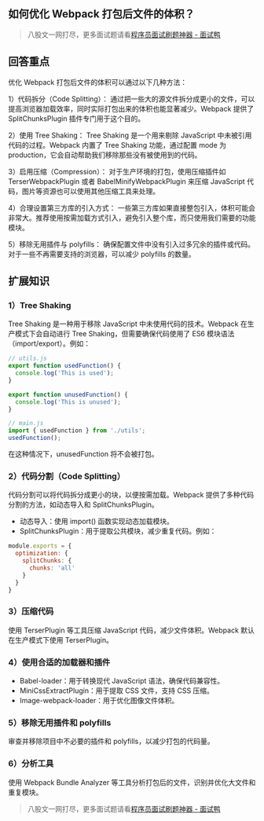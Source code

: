 ## 如何优化 Webpack 打包后文件的体积？
> 八股文一网打尽，更多面试题请看[程序员面试刷题神器 - 面试鸭](https://www.mianshiya.com/)

## 回答重点

优化 Webpack 打包后文件的体积可以通过以下几种方法：

1）代码拆分（Code Splitting）： 通过把一些大的源文件拆分成更小的文件，可以提高浏览器加载效率，同时实际打包出来的体积也能显著减少。Webpack 提供了 SplitChunksPlugin 插件专门用于这个目的。

2）使用 Tree Shaking： Tree Shaking 是一个用来剔除 JavaScript 中未被引用代码的过程。Webpack 内置了 Tree Shaking 功能，通过配置 mode 为 production，它会自动帮助我们移除那些没有被使用到的代码。

3）启用压缩（Compression）： 对于生产环境的打包，使用压缩插件如 TerserWebpackPlugin 或者 BabelMinifyWebpackPlugin 来压缩 JavaScript 代码，图片等资源也可以使用其他压缩工具来处理。

4）合理设置第三方库的引入方式： 一些第三方库如果直接整包引入，体积可能会非常大。推荐使用按需加载方式引入，避免引入整个库，而只使用我们需要的功能模块。

5）移除无用插件与 polyfills： 确保配置文件中没有引入过多冗余的插件或代码。对于一些不再需要支持的浏览器，可以减少 polyfills 的数量。


## 扩展知识

### 1）Tree Shaking

Tree Shaking 是一种用于移除 JavaScript 中未使用代码的技术。Webpack 在生产模式下会自动进行 Tree Shaking，但需要确保代码使用了 ES6 模块语法（import/export）。例如：

```javascript
// utils.js
export function usedFunction() {
  console.log('This is used');
}

export function unusedFunction() {
  console.log('This is unused');
}

// main.js
import { usedFunction } from './utils';
usedFunction();
```

在这种情况下，unusedFunction 将不会被打包。

### 2）代码分割（Code Splitting）

代码分割可以将代码拆分成更小的块，以便按需加载。Webpack 提供了多种代码分割的方法，如动态导入和 SplitChunksPlugin。

- 动态导入：使用 import() 函数实现动态加载模块。
- SplitChunksPlugin：用于提取公共模块，减少重复代码。例如：

```javascript
module.exports = {
  optimization: {
    splitChunks: {
      chunks: 'all'
    }
  }
}
```

### 3）压缩代码

使用 TerserPlugin 等工具压缩 JavaScript 代码，减少文件体积。Webpack 默认在生产模式下使用 TerserPlugin。

### 4）使用合适的加载器和插件

- Babel-loader：用于转换现代 JavaScript 语法，确保代码兼容性。
- MiniCssExtractPlugin：用于提取 CSS 文件，支持 CSS 压缩。
- Image-webpack-loader：用于优化图像文件体积。

### 5）移除无用插件和 polyfills

审查并移除项目中不必要的插件和 polyfills，以减少打包的代码量。


### 6）分析工具

使用 Webpack Bundle Analyzer 等工具分析打包后的文件，识别并优化大文件和重复模块。



> 八股文一网打尽，更多面试题请看[程序员面试刷题神器 - 面试鸭](https://www.mianshiya.com/)